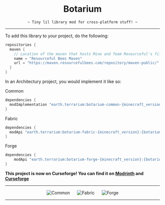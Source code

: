 <div align="center">

# Botarium
<code>~ Tiny lil library mod for cross-platform stuff! ~</code>

</div>

---

To add this library to your project, do the following:

```groovy
repositories {
  maven {
    // Location of the maven that hosts Mine and Team Resourceful's files.
    name = "Resourceful Bees Maven"
    url = "https://maven.resourcefulbees.com/repository/maven-public/"
  }
}
```

In an Architectury project, you would implement it like so:

Common
```groovy
dependencies {
  modImplementation "earth.terrarium:botarium-common-{minecraft_version}:{botarium_version}"
}
```

Fabric
```groovy
dependencies {
  modApi "earth.terrarium:botarium-fabric-{minecraft_version}:{botarium_version}"
}
```

Forge
```groovy
dependencies {
    modApi "earth.terrarium:botarium-forge-{minecraft_version}:{botarium_version}"
}
```

<b>This project is now on Curseforge! You can find it on [Modrinth](https://modrinth.com/mod/botarium) and [Curseforge](https://www.curseforge.com/minecraft/mc-mods/botarium)</b>

---

<div align="center">

![Common](https://img.shields.io/maven-metadata/v?label=Common%20Version&metadataUrl=https%3A%2F%2Fmaven.resourcefulbees.com%2Frepository%2Fmaven-public%2Fearth%2Fterrarium%2Fbotarium-common-1.20.1%2Fmaven-metadata.xml)
&nbsp;&nbsp;&nbsp;&nbsp;
![Fabric](https://img.shields.io/maven-metadata/v?label=Fabric%20Version&metadataUrl=https%3A%2F%2Fmaven.resourcefulbees.com%2Frepository%2Fmaven-public%2Fearth%2Fterrarium%2Fbotarium-fabric-1.20.1%2Fmaven-metadata.xml)
&nbsp;&nbsp;&nbsp;&nbsp;
![Forge](https://img.shields.io/maven-metadata/v?label=Forge%20Version&metadataUrl=https%3A%2F%2Fmaven.resourcefulbees.com%2Frepository%2Fmaven-public%2Fearth%2Fterrarium%2Fbotarium-forge-1.20.1%2Fmaven-metadata.xml)

</div>

---
